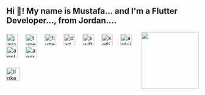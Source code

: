 <h2 align="left">Hi 👋! My name is Mustafa... and I'm a Flutter Developer...,
    from Jordan....</h2>



<img align="right" height="150"
    src="https://media.giphy.com/media/bGgsc5mWoryfgKBx1u/giphy.gif" />

###

<div align="left">
    <img
        src="https://cdn.jsdelivr.net/gh/devicons/devicon/icons/javascript/javascript-original.svg"
        height="30" alt="javascript logo" />
    <img width="12" />
    <img
        src="https://cdn.jsdelivr.net/gh/devicons/devicon/icons/typescript/typescript-original.svg"
        height="30" alt="typescript logo" />
    <img width="12" />
    <img
        src="https://cdn.jsdelivr.net/gh/devicons/devicon/icons/flutter/flutter-original.svg"
        height="30" alt="flutter logo" />
    <img width="12" />
    <img
        src="https://cdn.jsdelivr.net/gh/devicons/devicon/icons/dart/dart-original.svg"
        height="30" alt="dart logo" />
    <img width="12" />
    <img
        src="https://cdn.jsdelivr.net/gh/devicons/devicon/icons/swift/swift-original.svg"
        height="30" alt="swift logo" />
    <img width="12" />
    <img
        src="https://cdn.jsdelivr.net/gh/devicons/devicon/icons/kotlin/kotlin-original.svg"
        height="30" alt="kotlin logo" />
    <img width="12" />
    <img
        src="https://cdn.jsdelivr.net/gh/devicons/devicon/icons/arduino/arduino-original.svg"
        height="30" alt="arduino logo" />
    <img width="12" />
    <img
        src="https://cdn.jsdelivr.net/gh/devicons/devicon/icons/apple/apple-original.svg"
        height="30" alt="apple logo" />
    <img width="12" />
    <img
        src="https://cdn.jsdelivr.net/gh/devicons/devicon/icons/android/android-original.svg"
        height="30" alt="android logo" />
</div>

###

<a href="https://www.linkedin.com/in/is10vmust" align="left">
    <img
        src="https://img.shields.io/static/v1?message=LinkedIn&logo=linkedin&label=&color=0077B5&logoColor=white&labelColor=&style=for-the-badge"
        height="35" alt="linkedin logo" />
</a>
